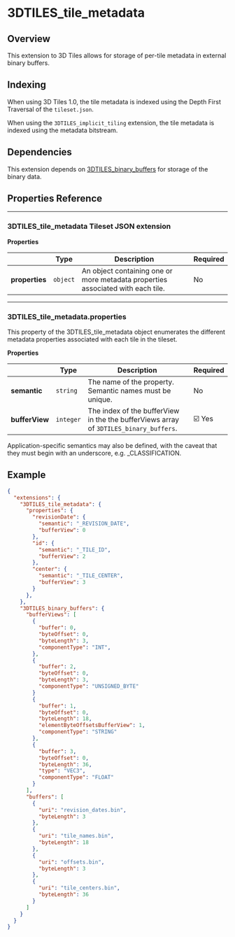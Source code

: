 # 3DTILES_tile_metadata

## Overview

This extension to 3D Tiles allows for storage of per-tile metadata in external binary buffers.

## Indexing

When using 3D Tiles 1.0, the tile metadata is indexed using the Depth First Traversal of the `tileset.json`.

When using the `3DTILES_implicit_tiling` extension, the tile metadata is indexed using the metadata bitstream.

## Dependencies

This extension depends on [3DTILES_binary_buffers](https://github.com/CesiumGS/3d-tiles/blob/3DTILES_binary_buffers/extensions/3DTILES_binary_buffers/README.md) for storage of the binary data.

## Properties Reference

---------------------------------------
### 3DTILES_tile_metadata Tileset JSON extension

**Properties**

|   |Type|Description|Required|
|---|----|-----------|--------|
|**properties**|`object`|An object containing one or more metadata properties associated with each tile.|No|

---------------------------------------
### 3DTILES_tile_metadata.properties

This property of the 3DTILES_tile_metadata object enumerates the different metadata properties associated with each tile in the tileset.

**Properties**

|   |Type|Description|Required|
|---|----|-----------|--------|
|**semantic**|`string`|The name of the property. Semantic names must be unique.|No|
|**bufferView**|`integer`|The index of the bufferView in the the bufferViews array of `3DTILES_binary_buffers`.|☑️ Yes|

Application-specific semantics may also be defined, with the caveat that they must begin with an underscore, e.g. _CLASSIFICATION.

## Example

```json
{
  "extensions": {
    "3DTILES_tile_metadata": {
      "properties": {
        "revisionDate": {
          "semantic": "_REVISION_DATE",
          "bufferView": 0
        },
        "id": {
          "semantic": "_TILE_ID",
          "bufferView": 2
        },
        "center": {
          "semantic": "_TILE_CENTER",
          "bufferView": 3
        }
      },
    },
    "3DTILES_binary_buffers": {
      "bufferViews": [
        {
          "buffer": 0,
          "byteOffset": 0,
          "byteLength": 3,
          "componentType": "INT",
        },
        {
          "buffer": 2,
          "byteOffset": 0,
          "byteLength": 3,
          "componentType": "UNSIGNED_BYTE"
        }
        {
          "buffer": 1,
          "byteOffset": 0,
          "byteLength": 18,
          "elementByteOffsetsBufferView": 1,
          "componentType": "STRING"
        },
        {
          "buffer": 3,
          "byteOffset": 0,
          "byteLength": 36,
          "type": "VEC3",
          "componentType": "FLOAT"
        }
      ],
      "buffers": [
        {
          "uri": "revision_dates.bin",
          "byteLength": 3
        },
        {
          "uri": "tile_names.bin",
          "byteLength": 18
        },
        {
          "uri": "offsets.bin",
          "byteLength": 3
        },
        {
          "uri": "tile_centers.bin",
          "byteLength": 36
        }
      ]
    }
  }
}
```